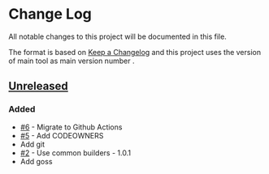 # Change Log
All notable changes to this project will be documented in this file.

The format is based on [Keep a Changelog](http://keepachangelog.com/)
and this project uses the version of main tool as main version number .

## [Unreleased]

### Added
- [#6] - Migrate to Github Actions 
- [#5] - Add CODEOWNERS
- Add git 
- [#2] - Use common builders - 1.0.1
- Add goss 

[#6]: https://github.com/philips-software/docker-goss/issues/6
[#5]: https://github.com/philips-software/docker-goss/issues/5
[#2]: https://github.com/philips-software/docker-goss/issues/2
[Unreleased]: https://github.com/philips-software/docker-goss
